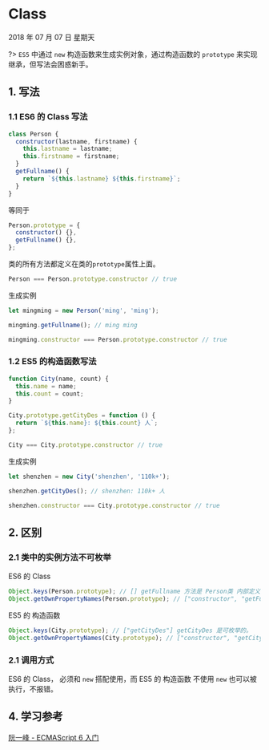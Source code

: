 # Class

2018 年 07 月 07 日 星期天

?> `ES5` 中通过 `new` 构造函数来生成实例对象，通过构造函数的 `prototype` 来实现继承，但写法会困惑新手。

## 1. 写法

### 1.1 ES6 的 Class 写法

```javascript
class Person {
  constructor(lastname, firstname) {
    this.lastname = lastname;
    this.firstname = firstname;
  }
  getFullname() {
    return `${this.lastname} ${this.firstname}`;
  }
}
```

等同于

```javascript
Person.prototype = {
  constructor() {},
  getFullname() {},
};
```

类的所有方法都定义在类的``prototype``属性上面。

```javascript
Person === Person.prototype.constructor // true
```

生成实例

```javascript
let mingming = new Person('ming', 'ming');

mingming.getFullname(); // ming ming

mingming.constructor === Person.prototype.constructor // true
```

### 1.2 ES5 的构造函数写法

```javascript
function City(name, count) {
  this.name = name;
  this.count = count;
}

City.prototype.getCityDes = function () {
  return `${this.name}: ${this.count} 人`;
};
```

```javascript
City === City.prototype.constructor // true
```

生成实例

```javascript
let shenzhen = new City('shenzhen', '110k+');

shenzhen.getCityDes(); // shenzhen: 110k+ 人

shenzhen.constructor === City.prototype.constructor // true
```

## 2. 区别

### 2.1 类中的实例方法不可枚举

ES6 的 Class

```javascript
Object.keys(Person.prototype); // [] getFullname 方法是 Person类 内部定义的方法，它是不可枚举的。
Object.getOwnPropertyNames(Person.prototype); // ["constructor", "getFullname"]
```

ES5 的 构造函数

```javascript
Object.keys(City.prototype); // ["getCityDes"] getCityDes 是可枚举的。
Object.getOwnPropertyNames(City.prototype); // ["constructor", "getCityDes"]
```

### 2.1 调用方式

ES6 的 Class， 必须和 `new` 搭配使用，而 ES5 的 构造函数 不使用 `new` 也可以被执行，不报错。

## 4. 学习参考

  [阮一峰 - ECMAScript 6 入门](http://es6.ruanyifeng.com/#docs/class)